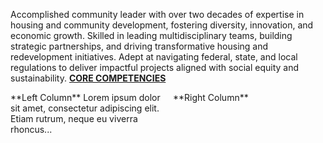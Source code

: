Accomplished community leader with over two decades of expertise in housing and community development, fostering diversity, innovation, and economic growth. Skilled in leading multidisciplinary teams, building strategic partnerships, and driving transformative housing and redevelopment initiatives. Adept at navigating federal, state, and local regulations to deliver impactful projects aligned with social equity and sustainability.
<strong> <u> CORE COMPETENCIES</strong> </u>
<div style="display: flex; gap: 1rem;">
  <div style="flex: 1;">
    **Left Column**  
    Lorem ipsum dolor sit amet, consectetur adipiscing elit.  
    Etiam rutrum, neque eu viverra rhoncus...
  </div>

  <div style="flex: 1;">
    **Right Column**  
  </div>
</div>
